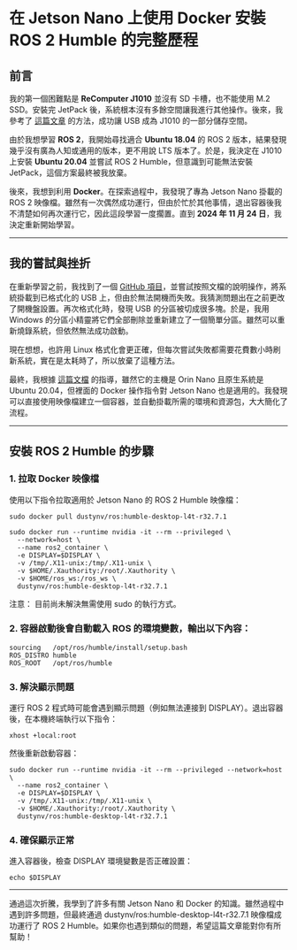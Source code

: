 # 在 Jetson Nano 上使用 Docker 安裝 ROS 2 Humble 的完整歷程

## 前言

我的第一個困難點是 **ReComputer J1010** 並沒有 SD 卡槽，也不能使用 M.2 SSD。安裝完 JetPack 後，系統根本沒有多餘空間讓我進行其他操作。後來，我參考了 [這篇文章](https://ithelp.ithome.com.tw/articles/10295135?sc=rss.iron) 的方法，成功讓 USB 成為 J1010 的一部分儲存空間。

由於我想學習 **ROS 2**，我開始尋找適合 **Ubuntu 18.04** 的 ROS 2 版本，結果發現幾乎沒有廣為人知或通用的版本，更不用說 LTS 版本了。於是，我決定在 J1010 上安裝 **Ubuntu 20.04** 並嘗試 ROS 2 Humble，但意識到可能無法安裝 JetPack，這個方案最終被我放棄。

後來，我想到利用 **Docker**。在探索過程中，我發現了專為 Jetson Nano 掛載的 ROS 2 映像檔。雖然有一次偶然成功運行，但由於忙於其他事情，退出容器後我不清楚如何再次運行它，因此這段學習一度擱置。直到 **2024 年 11 月 24 日**，我決定重新開始學習。

---

## 我的嘗試與挫折

在重新學習之前，我找到了一個 [GitHub 項目](https://github.com/Qengineering/Jetson-Nano-Ubuntu-20-image)，並嘗試按照文檔的說明操作，將系統掛載到已格式化的 USB 上，但由於無法開機而失敗。我猜測問題出在之前更改了開機盤設置。再次格式化時，發現 USB 的分區被切成很多塊。於是，我用 Windows 的分區小精靈將它們全部刪除並重新建立了一個簡單分區。雖然可以重新燒錄系統，但依然無法成功啟動。

現在想想，也許用 Linux 格式化會更正確，但每次嘗試失敗都需要花費數小時刷新系統，實在是太耗時了，所以放棄了這種方法。

最終，我根據 [這篇文檔](https://blog.cavedu.com/2024/05/21/amr-ros2-img-dds/) 的指導，雖然它的主機是 Orin Nano 且原生系統是 Ubuntu 20.04，但裡面的 Docker 操作指令對 Jetson Nano 也是適用的。我發現可以直接使用映像檔建立一個容器，並自動掛載所需的環境和資源包，大大簡化了流程。

---

## 安裝 ROS 2 Humble 的步驟

### 1. 拉取 Docker 映像檔
使用以下指令拉取適用於 Jetson Nano 的 ROS 2 Humble 映像檔：
```
sudo docker pull dustynv/ros:humble-desktop-l4t-r32.7.1

sudo docker run --runtime nvidia -it --rm --privileged \
  --network=host \
  --name ros2_container \
  -e DISPLAY=$DISPLAY \
  -v /tmp/.X11-unix:/tmp/.X11-unix \
  -v $HOME/.Xauthority:/root/.Xauthority \
  -v $HOME/ros_ws:/ros_ws \
  dustynv/ros:humble-desktop-l4t-r32.7.1
```

注意： 目前尚未解決無需使用 sudo 的執行方式。


### 2. 容器啟動後會自動載入 ROS 的環境變數，輸出以下內容：

```
sourcing   /opt/ros/humble/install/setup.bash
ROS_DISTRO humble
ROS_ROOT   /opt/ros/humble
```

### 3. 解決顯示問題
運行 ROS 2 程式時可能會遇到顯示問題（例如無法連接到 DISPLAY）。退出容器後，在本機終端執行以下指令：

```
xhost +local:root
```


然後重新啟動容器：

```
sudo docker run --runtime nvidia -it --rm --privileged --network=host \
  --name ros2_container \
  -e DISPLAY=$DISPLAY \
  -v /tmp/.X11-unix:/tmp/.X11-unix \
  -v $HOME/.Xauthority:/root/.Xauthority \
  dustynv/ros:humble-desktop-l4t-r32.7.1
  ```

###  4. 確保顯示正常
進入容器後，檢查 DISPLAY 環境變數是否正確設置：
```
echo $DISPLAY
```

---
通過這次折騰，我學到了許多有關 Jetson Nano 和 Docker 的知識。雖然過程中遇到許多問題，但最終通過 dustynv/ros:humble-desktop-l4t-r32.7.1 映像檔成功運行了 ROS 2 Humble。如果你也遇到類似的問題，希望這篇文章能對你有所幫助！

